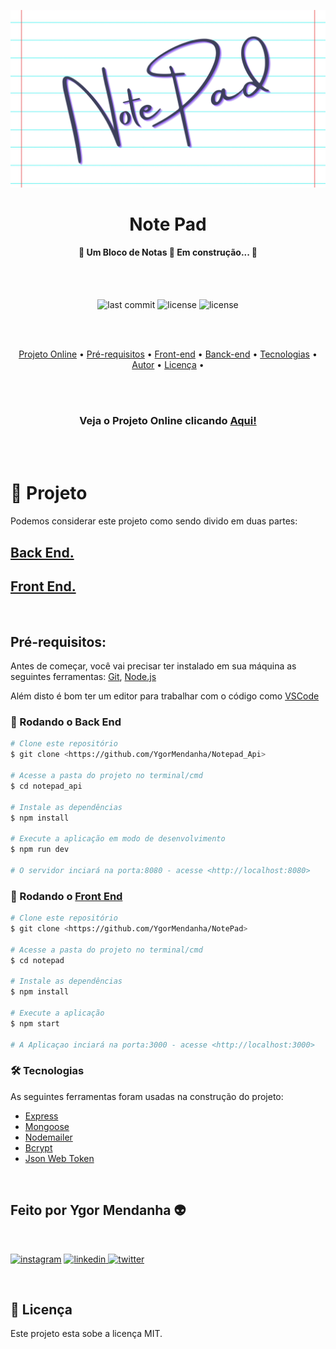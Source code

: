 ![Banner_NotePad](/img/Notepad.png)

<h1 align="center">Note Pad</h1>
<h4 align="center"> 
	🚧  Um Bloco de Notas 🚀 Em construção...  🚧
</h4>

<br>
<br>

<div align="center"> 

![last commit](https://img.shields.io/github/last-commit/YgorMendanha/Notepad_Api) ![license](https://img.shields.io/github/license/YgorMendanha/Notepad_Api) ![license](https://img.shields.io/github/deployments/YgorMendanha/Notepad_Api/notepad-back-end) 

</div> 

<br>
<br>
<p align="center"> 
    <a href="#projeto">Projeto Online</a> •
    <a href="#prerequisitos">Pré-requisitos</a> • 
    <a href="#frontend">Front-end</a> •
    <a href="#backend">Banck-end</a> • 
    <a href="#tecnologias">Tecnologias</a> •  
    <a href="#autor">Autor</a> •
    <a href="#licenca">Licença</a> • 
</p>
<br>
<br>
<h3 align="center"> 
Veja o Projeto Online clicando 
 <a href="https://app-notepad.herokuapp.com"> Aqui!</a>
</h3>
<br>
<br>

# 🚀 Projeto

Podemos considerar este projeto como sendo divido em duas partes:


## <a href="https://github.com/YgorMendanha/Notepad_Api">Back End. </a>

## <a href="https://github.com/YgorMendanha/NotePad">Front End. </a>


<br>

<h2 id="prerequisitos">Pré-requisitos:</h2>


Antes de começar, você vai precisar ter instalado em sua máquina as seguintes ferramentas: [Git](https://git-scm.com), [Node.js](https://nodejs.org/en/)

Além disto é bom ter um editor para trabalhar com o código como [VSCode](https://code.visualstudio.com/)




<h3 id="backend">🎲 Rodando o Back End </h2>


```bash
# Clone este repositório
$ git clone <https://github.com/YgorMendanha/Notepad_Api>

# Acesse a pasta do projeto no terminal/cmd
$ cd notepad_api

# Instale as dependências
$ npm install

# Execute a aplicação em modo de desenvolvimento
$ npm run dev

# O servidor inciará na porta:8080 - acesse <http://localhost:8080>
```

<h3 id="frontend">🎲 Rodando o <a href="https://github.com/YgorMendanha/NotePad">Front End</a> </h3>


```bash
# Clone este repositório
$ git clone <https://github.com/YgorMendanha/NotePad>

# Acesse a pasta do projeto no terminal/cmd
$ cd notepad

# Instale as dependências
$ npm install

# Execute a aplicação 
$ npm start

# A Aplicaçao inciará na porta:3000 - acesse <http://localhost:3000>
```

<h3 id="tecnologias">🛠 Tecnologias </h2> 

As seguintes ferramentas foram usadas na construção do projeto:

- [Express](https://expressjs.com)
- [Mongoose](https://mongoosejs.com)
- [Nodemailer](https://nodemailer.com/about/)
- [Bcrypt](https://github.com/kelektiv/node.bcrypt.js#readme)
- [Json Web Token](https://github.com/auth0/node-jsonwebtoken#readme)

<br>
<h2 id="autor">Feito por Ygor Mendanha 👽</h2>

<br>

<a href="https://www.instagram.com/_oygorguimaraes/"> <img src="/img/instagram.ico"  alt="instagram" width=40 height=auto></a>
<a href="https://www.linkedin.com/in/ygormendanha/"> <img src="/img/linkedin.ico" alt="linkedin" width=40 height=auto> </a> <a href="https://twitter.com/oTalDoPatolino"> <img src="/img/tw.ico"  alt="twitter" width=40 height=auto></a>



<br>
<h2 id="licenca"> 📝 Licença </h2>

Este projeto esta sobe a licença MIT.


